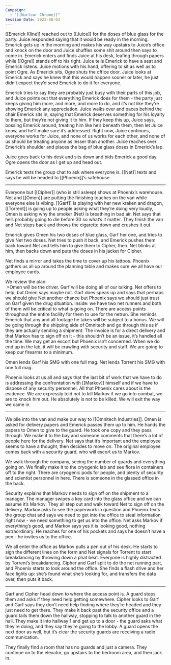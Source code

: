 ```yaml
---
Campaign:
  - "[[Nuclear Chrome]]"
Session Date: 2023-08-03
---
```

[[Emerick Kline]] reached out to [[Juice]] for the doses of blue glass for the party. Juice responded saying that it would be ready in the morning. Emerick gets up in the morning and makes his way upstairs to Juice’s office and knock on the door and Juice shuffles some shit around then says to come in. Emerick enters and finds Juice at his desk, leafing through papers while [[Ogre]] stands off to his right. Juice tells Emerick to have a seat and Emerick listens. Juice motions with his hand, offering to sit as well as to point Ogre. As Emerick sits, Ogre shuts the office door. Juice looks at Emerick and says he knew that this would happen sooner or later, he just didn’t expect they’d send Emerick to do it for everyone.

Emerick tries to say they are probably just busy with their parts of this job, and Juice points out that everything Emerick does for them - the party just keeps giving him more, and more, and more to do, and it’s not like they’re showing Emerick any appreciation. Juice walks over and paces behind the chair Emerick sits in, saying that Emerick deserves something for his loyalty to them, but they’re not giving it to him. If they keep this up, Juice says, bossing Emerick around, treating him like he’s beneath them, then let Juice know, and he’ll make sure it’s addressed. Right now, Juice continues, everyone works for Juice, and none of us works for each other, and none of us should be treating anyone as lesser than another. Juice reaches over Emerick’s shoulder and places the bag of blue glass doses in Emerick’s lap.

Juice goes back to his desk and sits down and bids Emerick a good day. Ogre opens the door as I get up and head out.

Emerick texts the group chat to ask where everyone is. [[Net]] texts and says he will be headed to [[Phoenix]]’s safehouse. 

---

Everyone but [[Cipher]] (who is still asleep) shows at Phoenix’s warehouse. Net and [[Omen]] are putting the finishing touches on the van while everyone else is vibing. [[Garf]] is playing with her new kraken and dragon, [[Torrent]] is going up to people asking what they’re doing very loudly, Omen is asking why the smoker (Net) is breathing in bad air. Net says that he’s probably going to die before 30 so what’s it matter. They finish the van and Net steps back and throws the cigarette down and crushes it out.

Emerick gives Omen his two doses of blue glass, Garf her one, and tries to give Net two doses. Net tries to push it back, and Emerick pushes them back toward Net and tells him to give them to Cipher, then. Net blinks at him, then backs down and puts the doses in his jacket for Cipher.

Net finds a mirror and takes the time to cover up his tattoos. Phoenix gathers us all up around the planning table and makes sure we all have our employee cards.

We review the plan:  
 >Omen will be the driver. Garf will be doing all of our talking. Net offers to help, but Omen says maybe not. Garf does speak up and says that perhaps we should give Net another chance but Phoenix says we should just trust on Garf given the drug situation. Inside: we have two net runners and both of them will be critical to what is going on. There are access points throughout the entire facility for them to use for the netrun. She reminds Emerick that any and all footage he takes will be subject to a bonus. We will be going through the shipping side of Omnitech and go through this as if they are actually sending a shipment. The invoice is for a direct delivery and that Markov has to sign off on it - this shouldn’t be an issue, it’s handled all the time. We may get an escort but Phoenix isn’t concerned. When we do end up in the lab, it will be crawling with security and staff. We are going to keep our firearms to a minimum.

Omen lends Garf his SMG with one full mag. Net lends Torrent his SMG with one full mag.

Phoenix looks at us all and says that the last bit of work that we have to do is addressing the confrontation with [[Markov]] himself and if we have to dispose of any security personnel. All that Phoenix cares about is the evidence. We are expressly told not to kill Markov if we go into combat, we are to knock him out. He absolutely is not to be killed. We will exit the way we came in.

---

We pile into the van and make our way to [[Omnitech Industries]]. Omen is asked for delivery papers and Emerick passes them up to him. He hands the papers to Omen to give to the guard. He took one copy and they pass through. We make it to the bay and someone comments that there’s a lot of people here for the delivery. Net says that it’s important and the employee seems to have a thought, then decides to move on. The original employee comes back with a security guard, who will escort us to Markov.

We walk through the company, seeing the number of guards and everything going on. We finally make it to the cryogenic lab and see flora in containers off to the right. There are cryogenic pods for people, and plenty of security and scientist personnel in here. There is someone in the glassed office in the back.

Security explains that Markov needs to sign off on the shipment to a manager. The manager swipes a key card into the glass office and we can assume it’s Markov. They all step out and walk toward Net to sign off on the delivery. Markov asks to see the paperwork in question and Phoenix texts the group chat and says we need to get into the office to steal information right now - we need something to get us into the office. Net asks Markov if everything’s good, and Markov says yes it is looking good, nothing extraordinary. He reaches for one of his pockets and says he doesn’t have a pen - he invites us to the office.

We all enter the office as Markov pulls a pen out of his desk. He starts to sign the different lines on the form and Net signals for Torrent to start breakdancing by throwing down a phat beat. Everyone is highly distracted by Torrent’s breakdancing. Cipher and Garf split to do the net running part, and Phoenix starts to look around the office. She finds a flash drive and her face lights up: she’s found what she’s looking for, and transfers the data over, then puts it back.

---

Garf and Cipher head down to where the access point is. A guard stops them and asks if they need help getting somewhere. Cipher looks to Garf and Garf says they don’t need help finding where they’re headed and they just need to get there. They make it back past the security office and a guard tails them down the hallway, stopping to talk to another guard in the hall. They make it into hallway 1 and get up to a door - the guard asks what they’re doing, and they say they’re going to the lobby. A guard opens the next door as well, but it’s clear the security guards are receiving a radio communication.

They finally find a room that has no guards and just a camera. They continue on to the elevator, go upstairs to the bedroom area, and then jack in.